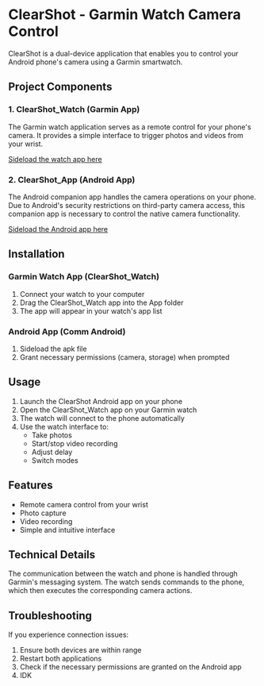 # ClearShot - Garmin Watch Camera Control

ClearShot is a dual-device application that enables you to control your Android phone's camera using a Garmin smartwatch.

## Project Components

### 1. ClearShot_Watch (Garmin App)
The Garmin watch application serves as a remote control for your phone's camera. It provides a simple interface to trigger photos and videos from your wrist.

[Sideload the watch app here](/ClearShot_Watch/bin/ClearShot_Watch.prg)

### 2. ClearShot_App (Android App)
The Android companion app handles the camera operations on your phone. Due to Android's security restrictions on third-party camera access, this companion app is necessary to control the native camera functionality.

[Sideload the Android app here]([/ClearShot_App/release/app-release.apk](https://github.com/Caleb-Seely/Garmin-Remote-Camera/blob/main/ClearShot_App/release/app-release.apk))


## Installation

### Garmin Watch App (ClearShot_Watch)
1. Connect your watch to your computer
2. Drag the ClearShot_Watch app into the App folder 
3. The app will appear in your watch's app list

### Android App (Comm Android)
1. Sideload the apk file 
2. Grant necessary permissions (camera, storage) when prompted

## Usage

1. Launch the ClearShot Android app on your phone
2. Open the ClearShot_Watch app on your Garmin watch
3. The watch will connect to the phone automatically
4. Use the watch interface to:
   - Take photos
   - Start/stop video recording
   - Adjust delay
   - Switch modes 

## Features

- Remote camera control from your wrist
- Photo capture
- Video recording
- Simple and intuitive interface

## Technical Details

The communication between the watch and phone is handled through Garmin's messaging system. The watch sends commands to the phone, which then executes the corresponding camera actions.

## Troubleshooting

If you experience connection issues:
1. Ensure both devices are within range
2. Restart both applications
3. Check if the necessary permissions are granted on the Android app
4. IDK

